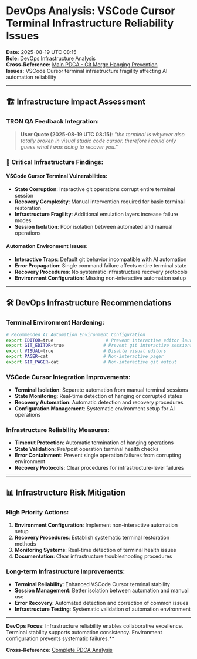 # DevOps Analysis: VSCode Cursor Terminal Infrastructure Reliability Issues

**Date:** 2025-08-19 UTC 08:15  
**Role:** DevOps Infrastructure Analysis  
**Cross-Reference:** [Main PDCA - Git Merge Hanging Prevention](2025-08-19-UTC-0815-git-merge-hanging-prevention.md)  
**Issues:** VSCode Cursor terminal infrastructure fragility affecting AI automation reliability

---

## **🏗️ Infrastructure Impact Assessment**

### **TRON QA Feedback Integration:**
> **User Quote (2025-08-19 UTC 08:15)**: *"the terminal is whyever also totally broken in visual studic code cursor. therefore i could only guess what i was doing to recover you."*

### **🚨 Critical Infrastructure Findings:**

#### **VSCode Cursor Terminal Vulnerabilities:**
- **State Corruption**: Interactive git operations corrupt entire terminal session
- **Recovery Complexity**: Manual intervention required for basic terminal restoration
- **Infrastructure Fragility**: Additional emulation layers increase failure modes
- **Session Isolation**: Poor isolation between automated and manual operations

#### **Automation Environment Issues:**
- **Interactive Traps**: Default git behavior incompatible with AI automation
- **Error Propagation**: Single command failure affects entire terminal state
- **Recovery Procedures**: No systematic infrastructure recovery protocols
- **Environment Configuration**: Missing non-interactive automation setup

---

## **🛠️ DevOps Infrastructure Recommendations**

### **Terminal Environment Hardening:**
```bash
# Recommended AI Automation Environment Configuration
export EDITOR=true                    # Prevent interactive editor launches
export GIT_EDITOR=true               # Prevent git interactive sessions
export VISUAL=true                   # Disable visual editors
export PAGER=cat                     # Non-interactive pager
export GIT_PAGER=cat                 # Non-interactive git output
```

### **VSCode Cursor Integration Improvements:**
- **Terminal Isolation**: Separate automation from manual terminal sessions
- **State Monitoring**: Real-time detection of hanging or corrupted states  
- **Recovery Automation**: Automatic detection and recovery procedures
- **Configuration Management**: Systematic environment setup for AI operations

### **Infrastructure Reliability Measures:**
- **Timeout Protection**: Automatic termination of hanging operations
- **State Validation**: Pre/post operation terminal health checks
- **Error Containment**: Prevent single operation failures from corrupting environment
- **Recovery Protocols**: Clear procedures for infrastructure-level failures

---

## **📊 Infrastructure Risk Mitigation**

### **High Priority Actions:**
1. **Environment Configuration**: Implement non-interactive automation setup
2. **Recovery Procedures**: Establish systematic terminal restoration methods
3. **Monitoring Systems**: Real-time detection of terminal health issues
4. **Documentation**: Clear infrastructure troubleshooting procedures

### **Long-term Infrastructure Improvements:**
- **Terminal Reliability**: Enhanced VSCode Cursor terminal stability
- **Session Management**: Better isolation between automation and manual use
- **Error Recovery**: Automated detection and correction of common issues
- **Infrastructure Testing**: Systematic validation of automation environment

---

**DevOps Focus**: Infrastructure reliability enables collaborative excellence. Terminal stability supports automation consistency. Environment configuration prevents systematic failures.**

**Cross-Reference**: [Complete PDCA Analysis](2025-08-19-UTC-0815-git-merge-hanging-prevention.md)
